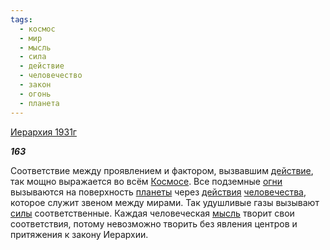 ```yaml
---
tags:
  - космос
  - мир
  - мысль
  - сила
  - действие
  - человечество
  - закон
  - огонь
  - планета
---
```

[Иерархия 1931г](https://127.0.0.1:4002/agni/1931)

___163___

Соответствие между проявлением и фактором, вызвавшим [действие](../../../tags/#действие), так мощно выражается во всём [Космосе](../../../tags/#космос). Все подземные [огни](../../../tags/#огонь) вызываются на поверхность [планеты](../../../tags/#планета) через [действия](../../../tags/#действие) [человечества](../../../tags/#человечество), которое служит звеном между мирами. Так удушливые газы вызывают [силы](../../../tags/#сила) соответственные. Каждая человеческая [мысль](../../../tags/#мысль) творит свои соответствия, потому невозможно творить без явления центров и притяжения к закону Иерархии.   

